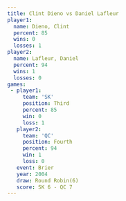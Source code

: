 ```yaml
---
title: Clint Dieno vs Daniel Lafleur
player1:               
  name: Dieno, Clint   
  percent: 85          
  wins: 0              
  losses: 1            
player2:               
  name: Lafleur, Daniel
  percent: 94          
  wins: 1              
  losses: 0            
games:
 - player1:         
     team: 'SK'     
     position: Third
     percent: 85    
     win: 0         
     loss: 1        
   player2:          
     team: 'QC'      
     position: Fourth
     percent: 94     
     win: 1          
     loss: 0         
   event: Brier        
   year: 2004          
   draw: Round Robin(6)
   score: SK 6 - QC 7  
---
```

